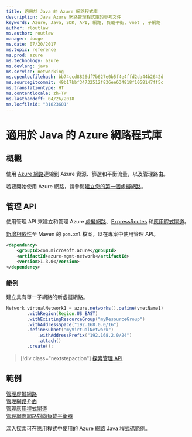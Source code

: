 ```yaml
---
title: 適用於 Java 的 Azure 網路程式庫
description: Java Azure 網路管理程式庫的參考文件
keywords: Azure, Java, SDK, API, 網路, 負載平衡, vnet , 子網路
author: rloutlaw
ms.author: routlaw
manager: douge
ms.date: 07/20/2017
ms.topic: reference
ms.prod: azure
ms.technology: azure
ms.devlang: java
ms.service: networking
ms.openlocfilehash: bb74ccd8826df7b627e0b5f4e4ffd2da44b2642d
ms.sourcegitcommit: 49b17bbf34732512f836ee634818f1058147ff5c
ms.translationtype: HT
ms.contentlocale: zh-TW
ms.lasthandoff: 04/26/2018
ms.locfileid: "31823601"
---
```

# <a name="azure-network-libraries-for-java"></a>適用於 Java 的 Azure 網路程式庫

## <a name="overview"></a>概觀

使用 [Azure 網路](/azure/networking/networking-overview)連線到 Azure 資源、篩選和平衡流量，以及管理路由。

若要開始使用 Azure 網路，請參閱[建立您的第一個虛擬網路](/azure/virtual-network/virtual-network-get-started-vnet-subnet)。

## <a name="management-api"></a>管理 API

使用管理 API 來建立和管理 Azure [虛擬網路](/azure/virtual-network/virtual-networks-overview)、[ExpressRoutes](/azure/expressroute/) 和[應用程式閘道](/azure/application-gateway/)。

[新增相依性](https://maven.apache.org/guides/getting-started/index.html#How_do_I_use_external_dependencies)至 Maven 的 `pom.xml` 檔案，以在專案中使用管理 API。  

```XML
<dependency>
    <groupId>com.microsoft.azure</groupId>
    <artifactId>azure-mgmt-network</artifactId>
    <version>1.3.0</version>
</dependency>
```   

### <a name="example"></a>範例

建立具有單一子網路的新虛擬網路。

```java
Network virtualNetwork1 = azure.networks().define(vnetName1)
        .withRegion(Region.US_EAST)
        .withExistingResourceGroup("myResourceGroup")
        .withAddressSpace("192.168.0.0/16")
        .defineSubnet("myVirtualNetwork")
            .withAddressPrefix("192.168.2.0/24")
            .attach()
        .create();
```

> [!div class="nextstepaction"]
> [探索管理 API](/java/api/overview/azure/networking/management)

## <a name="samples"></a>範例

[管理虛擬網路](https://github.com/Azure-Samples/network-java-manage-virtual-network)   
[管理網路介面](https://github.com/Azure-Samples/network-java-manage-network-interface)   
[管理應用程式閘道](https://github.com/Azure-Samples/application-gateway-java-manage-simple-application-gateways)   
[管理網際網路對向負載平衡器](https://github.com/Azure-Samples/network-java-manage-internet-facing-load-balancers)   

深入探索可在應用程式中使用的 [Azure 網路 Java 程式碼範例](https://azure.microsoft.com/resources/samples/?platform=java&term=network)。
